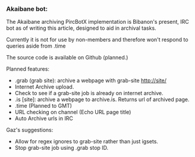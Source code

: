 



### Akaibane bot:

The Akaibane archiving PircBotX implementation is Bibanon's present, IRC bot as of writing this article, designed to aid in archival tasks.

Currently it is not for use by non-members and therefore won't respond to queries aside from .time

The source code is available on Github (planned.)

Planned features:

* .grab (grab site): archive a webpage with grab-site <igsets> <http://site/> 
* Internet Archive upload.
* Check to see if a grab-site job is already on internet archive.
* .is [site]: archive a webpage to archive.is. Returns url of archived page.
* .time (Planned to GMT)
* URL checking on channel (Echo URL page title)
* Auto Archive urls in IRC

Gaz's suggestions: 

* Allow for regex ignores to grab-site rather than just igsets.
* Stop grab-site job using .grab stop ID.